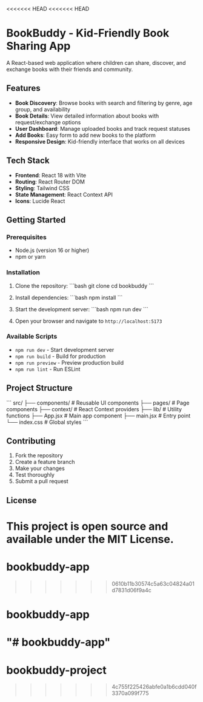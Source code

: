 <<<<<<< HEAD
<<<<<<< HEAD
# BookBuddy - Kid-Friendly Book Sharing App

A React-based web application where children can share, discover, and exchange books with their friends and community.

## Features

- **Book Discovery**: Browse books with search and filtering by genre, age group, and availability
- **Book Details**: View detailed information about books with request/exchange options
- **User Dashboard**: Manage uploaded books and track request statuses
- **Add Books**: Easy form to add new books to the platform
- **Responsive Design**: Kid-friendly interface that works on all devices

## Tech Stack

- **Frontend**: React 18 with Vite
- **Routing**: React Router DOM
- **Styling**: Tailwind CSS
- **State Management**: React Context API
- **Icons**: Lucide React

## Getting Started

### Prerequisites

- Node.js (version 16 or higher)
- npm or yarn

### Installation

1. Clone the repository:
\`\`\`bash
git clone <your-repo-url>
cd bookbuddy
\`\`\`

2. Install dependencies:
\`\`\`bash
npm install
\`\`\`

3. Start the development server:
\`\`\`bash
npm run dev
\`\`\`

4. Open your browser and navigate to `http://localhost:5173`

### Available Scripts

- `npm run dev` - Start development server
- `npm run build` - Build for production
- `npm run preview` - Preview production build
- `npm run lint` - Run ESLint

## Project Structure

\`\`\`
src/
├── components/          # Reusable UI components
├── pages/              # Page components
├── context/            # React Context providers
├── lib/                # Utility functions
├── App.jsx             # Main app component
├── main.jsx            # Entry point
└── index.css           # Global styles
\`\`\`

## Contributing

1. Fork the repository
2. Create a feature branch
3. Make your changes
4. Test thoroughly
5. Submit a pull request

## License

This project is open source and available under the MIT License.
=======
# bookbuddy-app
>>>>>>> 0610b11b30574c5a63c04824a01d7831d06f9a4c
# bookbuddy-app
"# bookbuddy-app" 
=======
# bookbuddy-project
>>>>>>> 4c755f225426abfe0a1b6cdd040f3370a099f775
